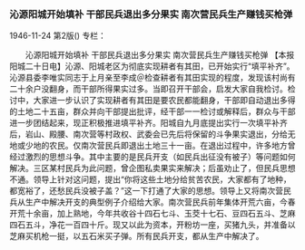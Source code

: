 ### 沁源阳城开始填补  干部民兵退出多分果实  南次营民兵生产赚钱买枪弹

1946-11-24
第2版()
专栏：

　　沁源阳城开始填补
    干部民兵退出多分果实
    南次营民兵生产赚钱买枪弹
    【本报阳城二十日电】沁源、阳城老区为彻底实现耕者有其田，已开始实行“填平补齐”。沁源县委李唯实同志于上月亲至李成＠检查耕者有其田实现的程度，发现该村尚有二十余户没翻身，而干部所得果实过多。当即召开干部会，启发大家自我检讨。检讨中，大家进一步认识了实现耕者有其田是要农民都能翻身，干部即自动退出多得的土地二十五亩，群众并向干部提出批评，经干部一一检讨或解释后，群众与干部进一步团结起来，现正积极推进填平补齐。阳城自九月底提出实行一次填平补齐后，岩山、殿腰、南次营等村政权、武委会已先后将保留的斗争果实退出，分给无地或少地的农民。仅南次营民兵即退出土地三十一亩。在退出过程中，许多地方曾经过激烈的思想斗争。其中主要的是民兵开支（如民兵出征没有被子）等问题如何解决。三区某村民兵为此问题，曾企图私卖果实来解决；后虽劝止了，但民兵思想不通。领导上针对这问题，提出“你将这些土地分给贫苦农民，大家都有了地种，都宽裕了，还愁民兵没被子盖？”这一下打通了大家的思想。领导上又将南次营民兵从生产中解决开支的典型例子介绍给大家。南次营民兵前年集体开荒六亩，今春开荒十余亩，加上熟地，今年共收谷十四石七斗、玉茭十七石、豆四石五斗、芝麻四石五斗，净花一百四十斤。现又以此为资本，开粉坊一座，买猪九头，并准备以芝麻买机枪一挺，以五石米买子弹。所有民兵开支，都从生产中解决了。
